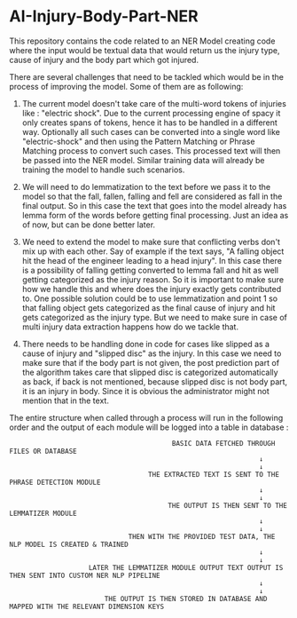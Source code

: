 # AI-Injury-Body-Part-NER

This repository contains the code related to an NER Model creating code where the input would be textual data that would return us the injury type, cause of injury and the body part which got injured.

There are several challenges that need to be tackled which would be in the process of improving the model. Some of them are as following: 

1. The current model doesn't take care of the multi-word tokens of injuries like : "electric shock". Due to the current processing engine of spacy it only creates spans of tokens, hence it has to be handled in a different way. Optionally all such cases can be converted into a single word like "electric-shock" and then using the Pattern Matching or Phrase Matching process to convert such cases. This processed text will then be passed into the NER model. Similar training data will already be training the model to handle such scenarios.

2. We will need to do lemmatization to the text before we pass it to the model so that the fall, fallen, falling and fell are considered as fall in the final output. So in this case the text that goes into the model already has lemma form of the words before getting final processing. Just an idea as of now, but can be done better later.

3. We need to extend the model to make sure that conflicting verbs don't mix up with each other. Say of example if the text says, "A falling object hit the head of the engineer leading to a head injury". In this case there is a possibility of falling getting converted to lemma fall and hit as well getting categorized as the injury reason. So it is important to make sure how we handle this and where does the injury exactly gets contributed to. One possible solution could be to use lemmatization and point 1 so that falling object gets categorized as the final cause of injury and hit gets categorized as the injury type. But we need to make sure in case of multi injury data extraction happens how do we tackle that.

4. There needs to be handling done in code for cases like slipped as a cause of injury and "slipped disc" as the injury. In this case we need to make sure that if the body part is not given, the post prediction part of the algorithm takes care that slipped disc is categorized automatically as back, if back is not mentioned, because slipped disc is not body part, it is an injury in body. Since it is obvious the administrator might not mention that in the text.


The entire structure when called through a process will run in the following order and the output of each module will be logged into a table in database :

                                             BASIC DATA FETCHED THROUGH FILES OR DATABASE
                                                                   ↓
                                                                   ↓
                                       THE EXTRACTED TEXT IS SENT TO THE PHRASE DETECTION MODULE
                                                                   ↓
                                                                   ↓
                                            THE OUTPUT IS THEN SENT TO THE LEMMATIZER MODULE
                                                                   ↓
                                                                   ↓
                                  THEN WITH THE PROVIDED TEST DATA, THE NLP MODEL IS CREATED & TRAINED
                                                                   ↓
                                                                   ↓
                        LATER THE LEMMATIZER MODULE OUTPUT TEXT OUTPUT IS THEN SENT INTO CUSTOM NER NLP PIPELINE
                                                                   ↓
                                                                   ↓
                            THE OUTPUT IS THEN STORED IN DATABASE AND MAPPED WITH THE RELEVANT DIMENSION KEYS

